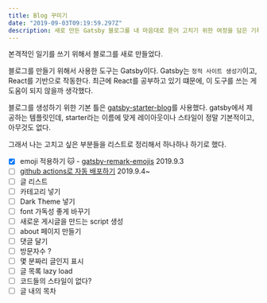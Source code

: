 ```yaml
---
title: Blog 꾸미기
date: "2019-09-03T09:19:59.297Z"
description: 새로 만든 Gatsby 블로그를 내 마음대로 뜯어 고치기 위한 여정을 담은 기록
---
```


본격적인 일기를 쓰기 위해서 블로그를 새로 만들었다.

블로그를 만들기 위해서 사용한 도구는 Gatsby이다. Gatsby는 `정적 사이트 생성기`이고, React를 기반으로 작동한다. 최근에 React를 공부하고 있기 떄문에, 이 도구를 쓰는 게 도움이 되지 않을까 생각했다.

블로그를 생성하기 위한 기본 틀은 [gatsby-starter-blog](https://www.gatsbyjs.org/starters/gatsbyjs/gatsby-starter-blog/)를 사용했다. gatsby에서 제공하는 템플릿인데, starter라는 이름에 맞게 레이아웃이나 스타일이 정말 기본적이고, 아무것도 없다.

그래서 나는 고치고 싶은 부분들을 리스트로 정리해서 하나하나 하기로 했다.

- [x] emoji 적용하기 :cat: - [gatsby-remark-emojis](https://www.gatsbyjs.org/packages/gatsby-remark-emojis/) 2019.9.3
- [ ] [github actions로 자동 배포하기](/blogging/deploying-github-pages-with-github-actions/) 2019.9.4~
- [ ] 글 리스트
- [ ] 카테고리 넣기
- [ ] Dark Theme 넣기
- [ ] font 가독성 좋게 바꾸기
- [ ] 새로운 게시글을 만드는 script 생성
- [ ] about 페이지 만들기
- [ ] 댓글 달기
- [ ] 방문자수 ?
- [ ] 몇 분짜리 글인지 표시
- [ ] 글 목록 lazy load
- [ ] 코드들의 스타일이 없다?
- [ ] 글 내의 목차